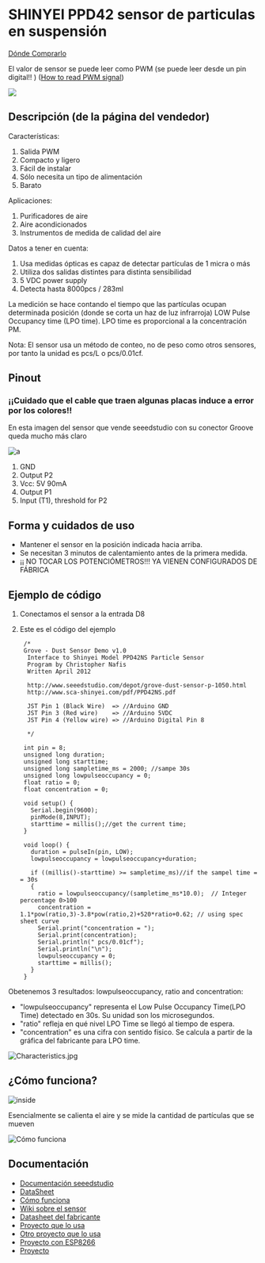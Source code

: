 # SHINYEI PPD42 sensor de particulas en suspensión

[Dónde Comprarlo](https://es.aliexpress.com/item/SHINYEI-dust-sensor-PPD42NS-PPD4NS-PPD42NJ-dust-sensor-with-cable/32305336628.html?spm=2114.13010608.0.0.BrP51G&detailNewVersion=&categoryId=523)

El valor de sensor se puede leer como  PWM (se puede leer desde un pin digital!! ) ([How to read PWM signal](http://www.benripley.com/diy/arduino/three-ways-to-read-a-pwm-signal-with-arduino/))

![](https://ae01.alicdn.com/kf/HTB1MSx0HpXXXXcIXVXXq6xXFXXX3/220667657/HTB1MSx0HpXXXXcIXVXXq6xXFXXX3.jpg?size=157456&height=750&width=1000&hash=430f15c763a3fbbfffd49bbbfc82cf10)

## Descripción (de la página del vendedor)

Características:

1. Salida PWM
2. Compacto y ligero
3. Fácil de instalar
4. Sólo necesita un tipo de alimentación
5. Barato

Aplicaciones:

1. Purificadores de aire
2. Aire acondicionados
3. Instrumentos de medida de calidad del aire


Datos a tener en cuenta:

1. Usa medidas ópticas es capaz de detectar partículas de 1 micra o más
2. Utiliza dos salidas distintes para distinta sensibilidad
3. 5 VDC power supply
4. Detecta hasta 8000pcs / 283ml

La medición se hace contando el tiempo que las partículas ocupan determinada posición (donde se corta un haz de luz infrarroja) LOW Pulse Occupancy time (LPO time). LPO time es proporcional a la concentración PM.

Nota: El sensor usa un método de conteo, no de peso como otros sensores, por tanto la unidad es  pcs/L o pcs/0.01cf.


## Pinout

### ¡¡Cuidado que el cable que traen algunas placas induce a error por los colores!!

En esta imagen del sensor que vende seeedstudio con su conector Groove queda mucho más claro

![a](https://statics3.seeedstudio.com/images/product/Dustsensor.jpg)

1. GND
2. Output P2
3. Vcc: 5V 90mA
4. Output P1
5. Input (T1), threshold for P2


## Forma y cuidados de uso



* Mantener el sensor en la posición indicada hacia arriba.
* Se necesitan 3 minutos de calentamiento antes de la primera medida.
* ¡¡ NO TOCAR LOS POTENCIÓMETROS!!! YA VIENEN CONFIGURADOS DE FÁBRICA


## Ejemplo de código


1. Conectamos el sensor a la entrada D8

2. Este es el código del ejemplo

        /*
        Grove - Dust Sensor Demo v1.0
         Interface to Shinyei Model PPD42NS Particle Sensor
         Program by Christopher Nafis
         Written April 2012

         http://www.seeedstudio.com/depot/grove-dust-sensor-p-1050.html
         http://www.sca-shinyei.com/pdf/PPD42NS.pdf

         JST Pin 1 (Black Wire)  => //Arduino GND
         JST Pin 3 (Red wire)    => //Arduino 5VDC
         JST Pin 4 (Yellow wire) => //Arduino Digital Pin 8

         */

        int pin = 8;
        unsigned long duration;
        unsigned long starttime;
        unsigned long sampletime_ms = 2000; //sampe 30s
        unsigned long lowpulseoccupancy = 0;
        float ratio = 0;
        float concentration = 0;

        void setup() {
          Serial.begin(9600);
          pinMode(8,INPUT);
          starttime = millis();//get the current time;
        }

        void loop() {
          duration = pulseIn(pin, LOW);
          lowpulseoccupancy = lowpulseoccupancy+duration;

          if ((millis()-starttime) >= sampletime_ms)//if the sampel time = = 30s
          {
            ratio = lowpulseoccupancy/(sampletime_ms*10.0);  // Integer percentage 0>100
            concentration = 1.1*pow(ratio,3)-3.8*pow(ratio,2)+520*ratio+0.62; // using spec sheet curve
            Serial.print("concentration = ");
            Serial.print(concentration);
            Serial.println(" pcs/0.01cf");
            Serial.println("\n");
            lowpulseoccupancy = 0;
            starttime = millis();
          }
        }


Obetenemos 3 resultados: lowpulseoccupancy, ratio and concentration:

* "lowpulseoccupancy" representa el Low Pulse Occupancy Time(LPO Time) detectado en  30s. Su unidad son los microsegundos.
* "ratio" refleja en qué nivel LPO Time se llegó al tiempo de espera.
* "concentration" es una cifra con sentido físico. Se calcula a partir de la gráfica del fabricante para LPO time.

![Characteristics.jpg ](http://wiki.seeedstudio.com/images/thumb/1/1f/Characteristics.jpg/600px-Characteristics.jpg)

## ¿Cómo funciona?

![inside](http://aqicn.org/aqicn/view/images/sensors/Shinyei-PPD42NS-inside.jpg)

Esencialmente se calienta el aire y se mide la cantidad de partículas que se mueven

![Cómo funciona](http://arduinoairpollution.altervista.org/wp-content/uploads/2016/03/Shinyei-PPD42NS-How-it-works.png)

## Documentación

* [Documentación seeedstudio](http://wiki.seeedstudio.com/wiki/Grove_-_Dust_sensor)
* [DataSheet](http://www.seeedstudio.com/wiki/images/4/4c/Grove_-_Dust_sensor.pdf)
* [Cómo funciona](http://takingspace.org/wp-content/uploads/ShinyeiPPD42NS_Deconstruction_TracyAllen.pdf)
* [Wiki sobre el sensor](http://wiki.timelab.org/wiki/PPD42NS)
* [Datasheet del fabricante](http://wiki.timelab.org/images/f/f9/PPD42NS.pdf)
* [Proyecto que lo usa](https://hackaday.io/project/11339-particulate-matter-sensor-network)
* [Otro proyecto que lo usa](http://irq5.io/2013/07/24/testing-the-shinyei-ppd42ns/)
* [Proyecto con ESP8266](http://arduinoairpollution.altervista.org/progetto/)
* [Proyecto](http://www.takingspace.org/make-your-own-aircasting-particle-monitor/)
